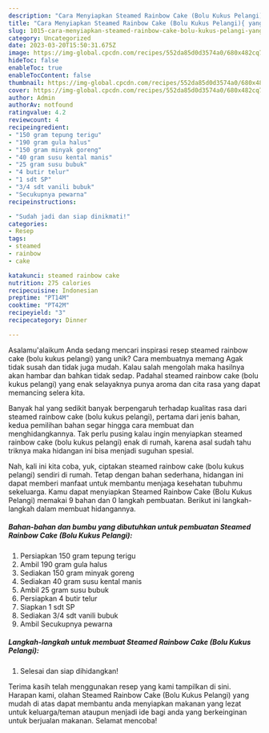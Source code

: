 ```yaml
---
description: "Cara Menyiapkan Steamed Rainbow Cake (Bolu Kukus Pelangi){ yang Lezat"
title: "Cara Menyiapkan Steamed Rainbow Cake (Bolu Kukus Pelangi){ yang Lezat"
slug: 1015-cara-menyiapkan-steamed-rainbow-cake-bolu-kukus-pelangi-yang-lezat
category: Uncategorized
date: 2023-03-20T15:50:31.675Z
image: https://img-global.cpcdn.com/recipes/552da85d0d3574a0/680x482cq70/steamed-rainbow-cake-bolu-kukus-pelangi-foto-resep-utama.jpg
hideToc: false
enableToc: true
enableTocContent: false
thumbnail: https://img-global.cpcdn.com/recipes/552da85d0d3574a0/680x482cq70/steamed-rainbow-cake-bolu-kukus-pelangi-foto-resep-utama.jpg
cover: https://img-global.cpcdn.com/recipes/552da85d0d3574a0/680x482cq70/steamed-rainbow-cake-bolu-kukus-pelangi-foto-resep-utama.jpg
author: Admin
authorAv: notfound
ratingvalue: 4.2
reviewcount: 4
recipeingredient:
- "150 gram tepung terigu"
- "190 gram gula halus"
- "150 gram minyak goreng"
- "40 gram susu kental manis"
- "25 gram susu bubuk"
- "4 butir telur"
- "1 sdt SP"
- "3/4 sdt vanili bubuk"
- "Secukupnya pewarna"
recipeinstructions:

- "Sudah jadi dan siap dinikmati!"
categories:
- Resep
tags:
- steamed
- rainbow
- cake

katakunci: steamed rainbow cake 
nutrition: 275 calories
recipecuisine: Indonesian
preptime: "PT14M"
cooktime: "PT42M"
recipeyield: "3"
recipecategory: Dinner

---
```



Asalamu'alaikum Anda sedang mencari inspirasi resep steamed rainbow cake (bolu kukus pelangi) yang unik? Cara membuatnya memang Agak tidak susah dan tidak juga mudah. Kalau salah mengolah maka hasilnya akan hambar dan bahkan tidak sedap. Padahal steamed rainbow cake (bolu kukus pelangi) yang enak selayaknya punya aroma dan cita rasa yang dapat memancing selera kita.




Banyak hal yang sedikit banyak berpengaruh terhadap kualitas rasa dari steamed rainbow cake (bolu kukus pelangi), pertama dari jenis bahan, kedua pemilihan bahan segar hingga cara membuat dan menghidangkannya. Tak perlu pusing kalau ingin menyiapkan steamed rainbow cake (bolu kukus pelangi) enak di rumah, karena asal sudah tahu triknya maka hidangan ini bisa menjadi suguhan spesial.


Nah, kali ini kita coba, yuk, ciptakan steamed rainbow cake (bolu kukus pelangi) sendiri di rumah. Tetap dengan bahan sederhana, hidangan ini dapat memberi manfaat untuk membantu menjaga kesehatan tubuhmu sekeluarga. Kamu dapat menyiapkan Steamed Rainbow Cake (Bolu Kukus Pelangi) memakai 9 bahan dan 0 langkah pembuatan. Berikut ini langkah-langkah dalam membuat hidangannya.

<!--inarticleads1-->

##### Bahan-bahan dan bumbu yang dibutuhkan untuk pembuatan Steamed Rainbow Cake (Bolu Kukus Pelangi):

1. Persiapkan 150 gram tepung terigu
1. Ambil 190 gram gula halus
1. Sediakan 150 gram minyak goreng
1. Sediakan 40 gram susu kental manis
1. Ambil 25 gram susu bubuk
1. Persiapkan 4 butir telur
1. Siapkan 1 sdt SP
1. Sediakan 3/4 sdt vanili bubuk
1. Ambil Secukupnya pewarna




<!--inarticleads2-->

##### Langkah-langkah untuk membuat Steamed Rainbow Cake (Bolu Kukus Pelangi):


1. Selesai dan siap dihidangkan!



Terima kasih telah menggunakan resep yang kami tampilkan di sini. Harapan kami, olahan Steamed Rainbow Cake (Bolu Kukus Pelangi) yang mudah di atas dapat membantu anda menyiapkan makanan yang lezat untuk keluarga/teman ataupun menjadi ide bagi anda yang berkeinginan untuk berjualan makanan. Selamat mencoba!

